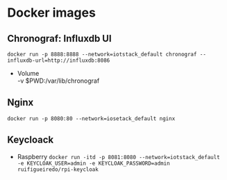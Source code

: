 # Docker images

## Chronograf: Influxdb UI

`docker run -p 8888:8888 --network=iotstack_default chronograf --influxdb-url=http://influxdb:8086`

* Volume  
-v $PWD:/var/lib/chronograf

## Nginx

`docker run -p 8080:80 --network=iosetack_default nginx`

## Keycloack 
* Raspberry 
`docker run -itd -p 8081:8080 --network=iotstack_default -e KEYCLOAK_USER=admin -e KEYCLOAK_PASSWORD=admin ruifigueiredo/rpi-keycloak`
